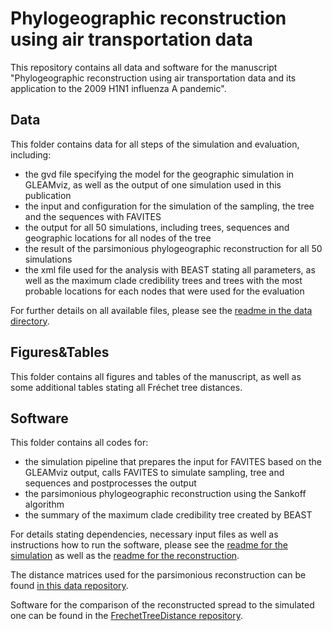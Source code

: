 # Phylogeographic reconstruction using air transportation data
This repository contains all data and software for the manuscript "Phylogeographic reconstruction using air transportation data and its application to the 2009 H1N1 influenza A pandemic".

## Data
This folder contains data for all steps of the simulation and evaluation, including:
* the gvd file specifying the model for the geographic simulation in GLEAMviz, as well as the output of one simulation used in this publication
* the input and configuration for the simulation of the sampling, the tree and the sequences with FAVITES
* the output for all 50 simulations, including trees, sequences and geographic locations for all nodes of the tree
* the result of the parsimonious phylogeographic reconstruction for all 50 simulations
* the xml file used for the analysis with BEAST stating all parameters, as well as the maximum clade credibility trees and trees with the most probable locations for each nodes that were used for the evaluation

For further details on all available files, please see the [readme in the data directory](https://github.com/hzi-bifo/Phylogeography_Paper/blob/master/Data/README.md).

## Figures&Tables
This folder contains all figures and tables of the manuscript, as well as some additional tables stating all Fréchet tree distances.

## Software
This folder contains all codes for:
* the simulation pipeline that prepares the input for FAVITES based on the GLEAMviz output, calls FAVITES to simulate sampling, tree and sequences and postprocesses the output
* the parsimonious phylogeographic reconstruction using the Sankoff algorithm
* the summary of the maximum clade credibility tree created by BEAST

For details stating dependencies, necessary input files as well as instructions how to run the software, please see the [readme for the simulation](https://github.com/hzi-bifo/Phylogeography_Paper/blob/master/Software/Simulation/README.md) as well as the [readme for the reconstruction](https://github.com/hzi-bifo/Phylogeography_Paper/blob/master/Software/Reconstruction/README.md).

The distance matrices used for the parsimonious reconstruction can be found [in this data repository](https://zenodo.org/record/2643163#.XMqf4kNS-EI).

Software for the comparison of the reconstructed spread to the simulated one can be found in the [FrechetTreeDistance repository](https://github.com/hzi-bifo/FrechetTreeDistance).
